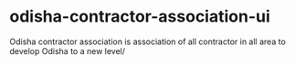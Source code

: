 # odisha-contractor-association-ui
Odisha contractor association is association of all contractor in all area to develop Odisha to a new level/
